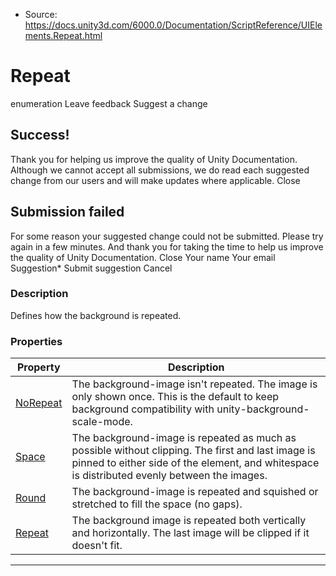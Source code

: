 * Source: https://docs.unity3d.com/6000.0/Documentation/ScriptReference/UIElements.Repeat.html

# Repeat
enumeration
Leave feedback
Suggest a change
## Success!
Thank you for helping us improve the quality of Unity Documentation. Although we cannot accept all submissions, we do read each suggested change from our users and will make updates where applicable.
Close
## Submission failed
For some reason your suggested change could not be submitted. Please <a>try again</a> in a few minutes. And thank you for taking the time to help us improve the quality of Unity Documentation.
Close
Your name Your email Suggestion* Submit suggestion
Cancel
### Description
Defines how the background is repeated. 
### Properties
Property | Description  
---|---  
[NoRepeat](https://docs.unity3d.com/6000.0/Documentation/ScriptReference/UIElements.Repeat.NoRepeat.html) |  The background-image isn't repeated. The image is only shown once. This is the default to keep background compatibility with unity-background-scale-mode.   
[Space](https://docs.unity3d.com/6000.0/Documentation/ScriptReference/UIElements.Repeat.Space.html) |  The background-image is repeated as much as possible without clipping. The first and last image is pinned to either side of the element, and whitespace is distributed evenly between the images.   
[Round](https://docs.unity3d.com/6000.0/Documentation/ScriptReference/UIElements.Repeat.Round.html) |  The background-image is repeated and squished or stretched to fill the space (no gaps).   
[Repeat](https://docs.unity3d.com/6000.0/Documentation/ScriptReference/UIElements.Repeat.Repeat.html) |  The background image is repeated both vertically and horizontally. The last image will be clipped if it doesn't fit.   
* * *
